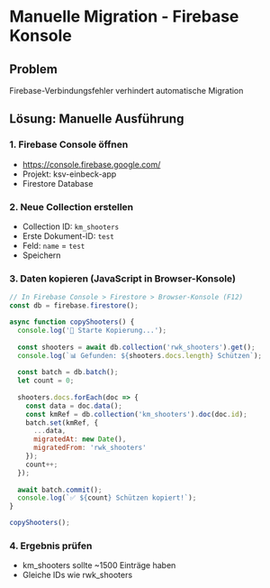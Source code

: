 # Manuelle Migration - Firebase Konsole

## Problem
Firebase-Verbindungsfehler verhindert automatische Migration

## Lösung: Manuelle Ausführung

### 1. Firebase Console öffnen
- https://console.firebase.google.com/
- Projekt: ksv-einbeck-app
- Firestore Database

### 2. Neue Collection erstellen
- Collection ID: `km_shooters`
- Erste Dokument-ID: `test`
- Feld: `name` = `test`
- Speichern

### 3. Daten kopieren (JavaScript in Browser-Konsole)
```javascript
// In Firebase Console > Firestore > Browser-Konsole (F12)
const db = firebase.firestore();

async function copyShooters() {
  console.log('🚀 Starte Kopierung...');
  
  const shooters = await db.collection('rwk_shooters').get();
  console.log(`📊 Gefunden: ${shooters.docs.length} Schützen`);
  
  const batch = db.batch();
  let count = 0;
  
  shooters.docs.forEach(doc => {
    const data = doc.data();
    const kmRef = db.collection('km_shooters').doc(doc.id);
    batch.set(kmRef, {
      ...data,
      migratedAt: new Date(),
      migratedFrom: 'rwk_shooters'
    });
    count++;
  });
  
  await batch.commit();
  console.log(`✅ ${count} Schützen kopiert!`);
}

copyShooters();
```

### 4. Ergebnis prüfen
- km_shooters sollte ~1500 Einträge haben
- Gleiche IDs wie rwk_shooters